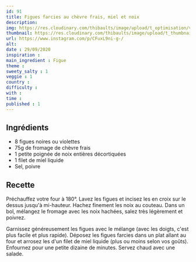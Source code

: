 ```yaml
---
id: 91
title: Figues farcies au chèvre frais, miel et noix
description: 
img: https://res.cloudinary.com/thibaults/image/upload/t_optimisation/v1600524211/Recipes/20200929_figues_farcies.jpg
thumbnail: https://res.cloudinary.com/thibaults/image/upload/t_thumbnail_josie/v1600524211/Recipes/20200929_figues_farcies.jpg
url: https://www.instagram.com/p/CFuxL9ni-g-/
alt: 
date : 29/09/2020
inspiration : 
main_ingredient : Figue
theme : 
sweety_salty : 1
veggie : 1
country :
difficulty :
with : 
time : 
published : 1
---
```


## Ingrédients
 - 8 figues noires ou violettes
 - 75g de fromage de chèvre frais
 - 1 petite poignée de noix entières décortiquées
 - 1 filet de miel liquide
 - Sel, poivre

## Recette
Préchauffez votre four à 180°. Lavez les figues et incisez les en croix sur le dessus jusqu'à mi-hauteur. Hachez finement les noix au couteau. Dans un bol, mélangez le fromage avec les noix hachées, salez très légèrement et poivrez.

Garnissez généreusement les figues avec le mélange (avec les doigts, c'est plus facile et plus rapide). Déposez les figues farcies dans un plat allant au four et arrosez les d'un filet de miel liquide (plus ou moins selon vos goûts). Enfournez pour une petite dizaine de minutes. Servez chaud avec une salade.